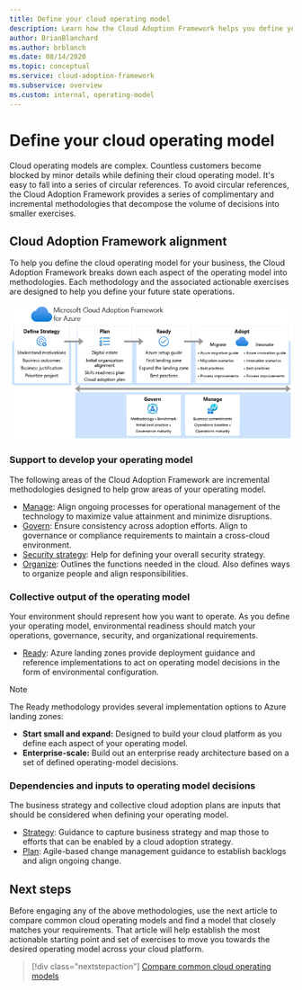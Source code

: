 ```yaml
---
title: Define your cloud operating model
description: Learn how the Cloud Adoption Framework helps you define your operating model.
author: BrianBlanchard
ms.author: brblanch
ms.date: 08/14/2020
ms.topic: conceptual
ms.service: cloud-adoption-framework
ms.subservice: overview
ms.custom: internal, operating-model
---
```


# Define your cloud operating model

Cloud operating models are complex. Countless customers become blocked by minor details while defining their cloud operating model. It's easy to fall into a series of circular references. To avoid circular references, the Cloud Adoption Framework provides a series of complimentary and incremental methodologies that decompose the volume of decisions into smaller exercises.

## Cloud Adoption Framework alignment

To help you define the cloud operating model for your business, the Cloud Adoption Framework breaks down each aspect of the operating model into methodologies. Each methodology and the associated actionable exercises are designed to help you define your future state operations.

![Cloud Adoption Framework methodologies](../_images/CAF-overview-new.png)

### Support to develop your operating model

The following areas of the Cloud Adoption Framework are incremental methodologies designed to help grow areas of your operating model.

- [Manage](../manage/index.md): Align ongoing processes for operational management of the technology to maximize value attainment and minimize disruptions.
- [Govern](../govern/index.md): Ensure consistency across adoption efforts. Align to governance or compliance requirements to maintain a cross-cloud environment.
- [Security strategy](../strategy/define-security-strategy.md): Help for defining your overall security strategy.
- [Organize](../organize/index.md): Outlines the functions needed in the cloud. Also defines ways to organize people and align responsibilities.

### Collective output of the operating model

Your environment should represent how you want to operate. As you define your operating model, environmental readiness should match your operations, governance, security, and organizational requirements.

- [Ready](../ready/index.md): Azure landing zones provide deployment guidance and reference implementations to act on operating model decisions in the form of environmental configuration.

> [!NOTE]
> The Ready methodology provides several implementation options to Azure landing zones:
>
> - **Start small and expand:** Designed to build your cloud platform as you define each aspect of your operating model.
> - **Enterprise-scale:** Build out an enterprise ready architecture based on a set of defined operating-model decisions.

### Dependencies and inputs to operating model decisions

The business strategy and collective cloud adoption plans are inputs that should be considered when defining your operating model.

- [Strategy](../strategy/index.md): Guidance to capture business strategy and map those to efforts that can be enabled by a cloud adoption strategy.
- [Plan](../plan/index.md): Agile-based change management guidance to establish backlogs and align ongoing change.

## Next steps

Before engaging any of the above methodologies, use the next article to compare common cloud operating models and find a model that closely matches your requirements. That article will help establish the most actionable starting point and set of exercises to move you towards the desired operating model across your cloud platform.

> [!div class="nextstepaction"]
> [Compare common cloud operating models](./compare.md)
